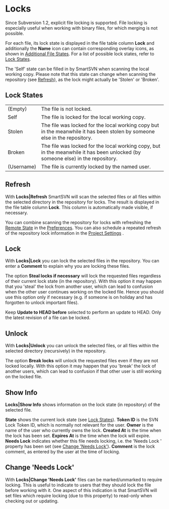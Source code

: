 # Locks

Since Subversion 1.2, explicit file locking is supported. File locking
is especially useful when working with binary files, for which merging
is not possible.

For each file, its lock state is displayed in the file table column
**Lock** and additionally the **Name** icon can contain corresponding
overlay icons, as shown in [Additional File States](Directory-Tree-and-File-Table.md#additional-file-states).
For a list of possible lock states, refer to [Lock States](#lock-states).

The 'Self' state can be filled in by SmartSVN when scanning the local
working copy. Please note that this state can change when scanning the
repository (see [Refresh](#refresh)), as the lock
might actually be 'Stolen' or 'Broken'.

## Lock States


|            |                                                                                                                                |
|------------|--------------------------------------------------------------------------------------------------------------------------------|
| (Empty)    | The file is not locked.                                                                                                        |
| Self       | The file is locked for the local working copy.                                                                                 |
| Stolen     | The file was locked for the local working copy but in the meanwhile it has been stolen by someone else in the repository.      |
| Broken     | The file was locked for the local working copy, but in the meanwhile it has been unlocked (by someone else) in the repository. |
| (Username) | The file is currently locked by the named user.                                                                                |


## Refresh

With **Locks\|Refresh** SmartSVN will scan the selected files or all
files within the selected directory in the repository for locks. The
result is displayed in the file table column **Lock**. This column is
automatically made visible, if necessary.

You can combine scanning the repository for locks with refreshing the
[Remote State](Remote-State.md#RemoteState-commands.remote-state) in
the [Preferences](Preferences.md). You can also schedule a repeated refresh
of the repository lock information in the [Project Settings](Project-Settings.md#locks)
.

## Lock

With **Locks\|Lock** you can lock the selected files in the repository.
You can enter a **Comment** to explain why you are locking these files.

The option **Steal locks if necessary** will lock the requested files
regardless of their current lock state (in the repository). With this
option it may happen that you 'steal' the lock from another user, which
can lead to confusion when the other user continues working on the
locked file. Hence you should use this option only if necessary (e.g. if
someone is on holiday and has forgotten to unlock important files).

Keep **Update to HEAD before** selected to perform an update to HEAD.
Only the latest revision of a file can be locked.

## Unlock

With **Locks\|Unlock** you can unlock the selected files, or all files
within the selected directory (recursively) in the repository.

The option **Break locks** will unlock the requested files even if they
are not locked locally. With this option it may happen that you 'break'
the lock of another users, which can lead to confusion if that other
user is still working on the locked file.

## Show Info

**Locks\|Show Info** shows information on the lock state (in repository)
of the selected file.

**State** shows the current lock state (see [Lock States](#lock-states)). **Token ID** is the SVN Lock Token ID,
which is normally not relevant for the user. **Owner** is the name of
the user who currently owns the lock. **Created At** is the time when
the lock has been set. **Expires At** is the time when the lock will
expire. **Needs Lock** indicates whether this file needs locking, i.e.
the 'Needs Lock ' property has been set (see [Change 'Needs Lock'](#change-needs-lock)). **Comment** is the lock
comment, as entered by the user at the time of locking.

## Change 'Needs Lock'

With **Locks\|Change 'Needs Lock'** files can be marked/unmarked to
require locking. This is useful to indicate to users that they should
lock the file before working with it. One aspect of this indication is
that SmartSVN will set files which require locking (due to this
property) to read-only when checking out or updating.
